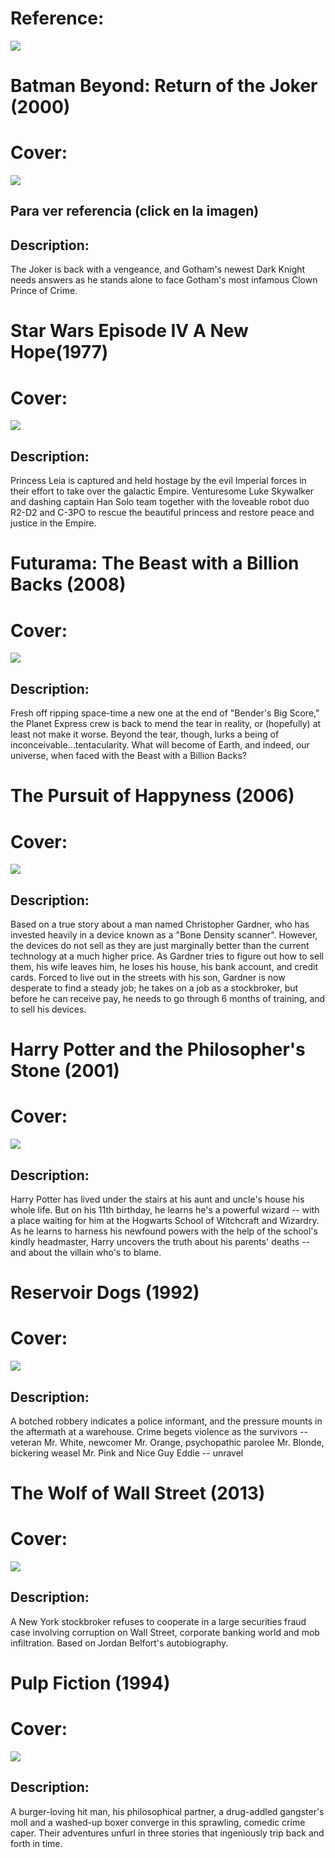# Reference:

[![](http://www.whatismymovie.com/wimm_logo_inverted.png)](http://www.whatismymovie.com/)

# Batman Beyond: Return of the Joker (2000)

# Cover:

[![](http://www.whatismymovie.com/t/images/16234.jpg)](http://www.whatismymovie.com/t/images/16234.jpg)

## Para ver referencia (click en la imagen)

## Description:

The Joker is back with a vengeance, and Gotham's newest Dark Knight needs answers as he stands alone to face Gotham's most infamous Clown Prince of Crime.

# Star Wars Episode IV A New Hope(1977)

# Cover:

[![](http://www.whatismymovie.com/t/images/11.jpg)](http://www.whatismymovie.com/t/images/11.jpg)

## Description:

Princess Leia is captured and held hostage by the evil Imperial forces in their effort to take over the galactic Empire. Venturesome Luke Skywalker and dashing captain Han Solo team together with the loveable robot duo R2-D2 and C-3PO to rescue the beautiful princess and restore peace and justice in the Empire.

# Futurama: The Beast with a Billion Backs (2008)

# Cover:

[![](http://www.whatismymovie.com/t/images/12889.jpg)](http://www.whatismymovie.com/t/images/12889.jpg)

## Description:

Fresh off ripping space-time a new one at the end of "Bender's Big Score," the Planet Express crew is back to mend the tear in reality, or (hopefully) at least not make it worse. Beyond the tear, though, lurks a being of inconceivable...tentacularity. What will become of Earth, and indeed, our universe, when faced with the Beast with a Billion Backs?

# The Pursuit of Happyness (2006)

# Cover:

[![](http://www.whatismymovie.com/t/images/1402.jpg)](http://www.whatismymovie.com/t/images/1402.jpg)

## Description:

Based on a true story about a man named Christopher Gardner, who has invested heavily in a device known as a "Bone Density scanner". However, the devices do not sell as they are just marginally better than the current technology at a much higher price. As Gardner tries to figure out how to sell them, his wife leaves him, he loses his house, his bank account, and credit cards. Forced to live out in the streets with his son, Gardner is now desperate to find a steady job; he takes on a job as a stockbroker, but before he can receive pay, he needs to go through 6 months of training, and to sell his devices.

# Harry Potter and the Philosopher's Stone (2001)

# Cover:

[![](http://www.whatismymovie.com/t/images/671.jpg)](http://www.whatismymovie.com/t/images/671.jpg)

## Description:

Harry Potter has lived under the stairs at his aunt and uncle's house his whole life. But on his 11th birthday, he learns he's a powerful wizard -- with a place waiting for him at the Hogwarts School of Witchcraft and Wizardry. As he learns to harness his newfound powers with the help of the school's kindly headmaster, Harry uncovers the truth about his parents' deaths -- and about the villain who's to blame.

# Reservoir Dogs (1992)

# Cover:

[![](http://www.whatismymovie.com/t/images/500.jpg)](http://www.whatismymovie.com/t/images/500.jpg)

## Description:

A botched robbery indicates a police informant, and the pressure mounts in the aftermath at a warehouse. Crime begets violence as the survivors -- veteran Mr. White, newcomer Mr. Orange, psychopathic parolee Mr. Blonde, bickering weasel Mr. Pink and Nice Guy Eddie -- unravel

# The Wolf of Wall Street (2013)

# Cover:

[![](http://www.whatismymovie.com/t/images/106646.jpg)](http://www.whatismymovie.com/t/images/106646.jpg)

## Description:

A New York stockbroker refuses to cooperate in a large securities fraud case involving corruption on Wall Street, corporate banking world and mob infiltration. Based on Jordan Belfort's autobiography.

# Pulp Fiction (1994)

# Cover:

[![](http://www.whatismymovie.com/t/images/680.jpg)](http://www.whatismymovie.com/t/images/680.jpg)

## Description:

A burger-loving hit man, his philosophical partner, a drug-addled gangster's moll and a washed-up boxer converge in this sprawling, comedic crime caper. Their adventures unfurl in three stories that ingeniously trip back and forth in time.
